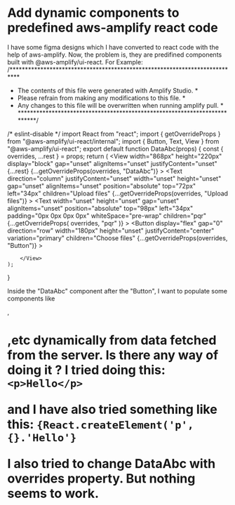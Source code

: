 
# Add dynamic components to predefined aws-amplify react code

I have some figma designs which I have converted to react code with the help of aws-amplify. Now, the problem is, they are predifined components built with @aws-amplify/ui-react.
For Example:
/***************************************************************************
* The contents of this file were generated with Amplify Studio. *
* Please refrain from making any modifications to this file. *
* Any changes to this file will be overwritten when running amplify pull. *
**************************************************************************/

/* eslint-disable */
import React from "react";
import { getOverrideProps } from "@aws-amplify/ui-react/internal";
import { Button, Text, View } from "@aws-amplify/ui-react";
export default function DataAbc(props) {
    const { overrides, ...rest } = props;
    return (
        <View
            width="868px"
            height="220px"
            display="block"
            gap="unset"
            alignItems="unset"
            justifyContent="unset"
            {...rest}
            {...getOverrideProps(overrides, "DataAbc")}
        >
            <Text
                direction="column"
                justifyContent="unset"
                width="unset"
                height="unset"
                gap="unset"
                alignItems="unset"
                position="absolute"
                top="72px"
                left="34px"
                children="Upload files"
                {...getOverrideProps(overrides, "Upload files")}
            ></Text>
             <Text
                width="unset"
                height="unset"
                gap="unset"
                alignItems="unset"
                position="absolute"
                top="98px"
                left="34px"
                padding="0px 0px 0px 0px"
                whiteSpace="pre-wrap"
                children="pqr"
                {...getOverrideProps(
                    overrides,
                    "pqr"
                )}
            ></Text>
            <Button
                display="flex"
                gap="0"
                direction="row"
                width="180px"
                height="unset"
                justifyContent="center"
                variation="primary"
                children="Choose files"
                {...getOverrideProps(overrides, "Button")}
            ></Button>

        </View>
    );
}


Inside the "DataAbc" component after the "Button", I want to populate some components like <p>,<h1>,etc dynamically from data fetched from the server.
Is there any way of doing it ?
I tried doing this:
<DataAbc>`<p>Hello</p>`<DataAbc/>

and I have also tried something like this:
<DataAbc>`{React.createElement('p',{}.'Hello'}`</DataAbc>

I also tried to change DataAbc with overrides property.
But nothing seems to work.

        